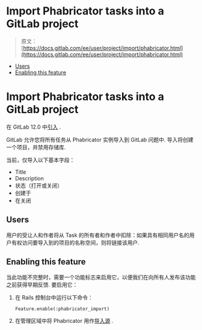 # Import Phabricator tasks into a GitLab project

> 原文：[https://docs.gitlab.com/ee/user/project/import/phabricator.html](https://docs.gitlab.com/ee/user/project/import/phabricator.html)

*   [Users](#users)
*   [Enabling this feature](#enabling-this-feature)

# Import Phabricator tasks into a GitLab project[](#import-phabricator-tasks-into-a-gitlab-project "Permalink")

在 GitLab 12.0 中[引入](https://gitlab.com/gitlab-org/gitlab-foss/-/issues/60562) .

GitLab 允许您将所有任务从 Phabricator 实例导入到 GitLab 问题中. 导入将创建一个项目，并禁用存储库.

当前，仅导入以下基本字段：

*   Title
*   Description
*   状态（打开或关闭）
*   创建于
*   在关闭

## Users[](#users "Permalink")

用户的受让人和作者将从 Task 的所有者和作者中扣除：如果具有相同用户名的用户有权访问要导入到的项目的名称空间，则将链接该用户.

## Enabling this feature[](#enabling-this-feature "Permalink")

当此功能不完整时，需要一个功能标志来启用它，以便我们在向所有人发布该功能之前获得早期反馈. 要启用它：

1.  在 Rails 控制台中运行以下命令：

    ```
    Feature.enable(:phabricator_import) 
    ```

2.  在管理区域中将 Phabricator 用作[导入源](../../admin_area/settings/visibility_and_access_controls.html#import-sources) .